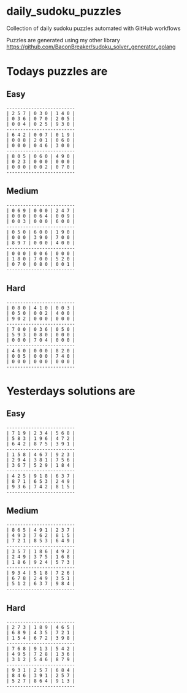 
# daily_sudoku_puzzles 

Collection of daily sudoku puzzles automated with GitHub workflows 

Puzzles are generated using my other library https://github.com/BaconBreaker/sudoku_solver_generator_golang 
 

# Todays puzzles are 

## Easy 

```
-------------------------
| 2 5 7 | 0 3 0 | 1 4 0 | 
| 0 3 6 | 0 7 0 | 2 0 5 | 
| 0 0 4 | 0 2 5 | 9 3 0 | 
-------------------------
| 6 4 2 | 0 0 7 | 0 1 9 | 
| 0 0 8 | 2 0 1 | 0 6 0 | 
| 0 0 0 | 0 4 6 | 3 0 0 | 
-------------------------
| 8 0 5 | 0 6 0 | 4 9 0 | 
| 0 2 3 | 0 0 0 | 0 0 0 | 
| 0 0 0 | 0 0 2 | 0 7 0 | 
-------------------------
```
## Medium 

```
-------------------------
| 0 6 9 | 0 0 0 | 2 4 7 | 
| 0 0 0 | 0 6 4 | 0 0 9 | 
| 0 0 3 | 0 0 0 | 6 0 0 | 
-------------------------
| 0 5 0 | 6 0 0 | 1 9 0 | 
| 0 0 0 | 3 9 0 | 7 0 0 | 
| 8 9 7 | 0 0 0 | 4 0 0 | 
-------------------------
| 0 0 0 | 0 0 6 | 0 0 0 | 
| 1 8 0 | 7 0 0 | 5 2 0 | 
| 0 7 0 | 0 8 0 | 0 0 1 | 
-------------------------
```
## Hard 

```
-------------------------
| 0 8 0 | 4 1 0 | 0 0 3 | 
| 0 5 0 | 0 0 2 | 4 0 0 | 
| 9 0 2 | 0 0 0 | 0 0 0 | 
-------------------------
| 7 0 0 | 0 3 6 | 0 5 0 | 
| 5 9 3 | 0 8 0 | 0 0 0 | 
| 0 0 0 | 7 0 4 | 0 0 0 | 
-------------------------
| 4 6 0 | 0 0 0 | 8 2 0 | 
| 0 0 5 | 0 0 0 | 7 4 0 | 
| 0 0 0 | 0 0 0 | 0 0 0 | 
-------------------------
```
# Yesterdays solutions are 

## Easy 

```
-------------------------
| 7 1 9 | 2 3 4 | 5 6 8 | 
| 5 8 3 | 1 9 6 | 4 7 2 | 
| 6 4 2 | 8 7 5 | 3 9 1 | 
-------------------------
| 1 5 8 | 4 6 7 | 9 2 3 | 
| 2 9 4 | 3 8 1 | 7 5 6 | 
| 3 6 7 | 5 2 9 | 1 8 4 | 
-------------------------
| 4 2 5 | 9 1 8 | 6 3 7 | 
| 8 7 1 | 6 5 3 | 2 4 9 | 
| 9 3 6 | 7 4 2 | 8 1 5 | 
-------------------------
```
## Medium 

```
-------------------------
| 8 6 5 | 4 9 1 | 2 3 7 | 
| 4 9 3 | 7 6 2 | 8 1 5 | 
| 7 2 1 | 8 5 3 | 6 4 9 | 
-------------------------
| 3 5 7 | 1 8 6 | 4 9 2 | 
| 2 4 9 | 3 7 5 | 1 6 8 | 
| 1 8 6 | 9 2 4 | 5 7 3 | 
-------------------------
| 9 3 4 | 5 1 8 | 7 2 6 | 
| 6 7 8 | 2 4 9 | 3 5 1 | 
| 5 1 2 | 6 3 7 | 9 8 4 | 
-------------------------
```
## Hard 

```
-------------------------
| 2 7 3 | 1 8 9 | 4 6 5 | 
| 6 8 9 | 4 3 5 | 7 2 1 | 
| 1 5 4 | 6 7 2 | 3 9 8 | 
-------------------------
| 7 6 8 | 9 1 3 | 5 4 2 | 
| 4 9 5 | 7 2 8 | 1 3 6 | 
| 3 1 2 | 5 4 6 | 8 7 9 | 
-------------------------
| 9 3 1 | 2 5 7 | 6 8 4 | 
| 8 4 6 | 3 9 1 | 2 5 7 | 
| 5 2 7 | 8 6 4 | 9 1 3 | 
-------------------------
```
